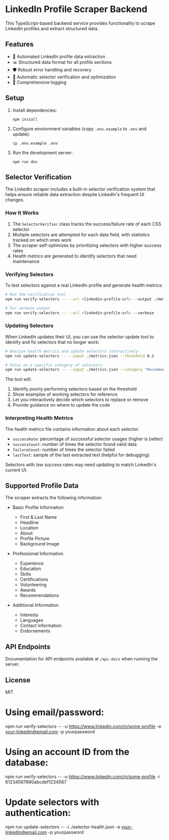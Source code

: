# LinkedIn Profile Scraper Backend

This TypeScript-based backend service provides functionality to scrape LinkedIn profiles and extract structured data.

## Features

- 🤖 Automated LinkedIn profile data extraction
- 📊 Structured data format for all profile sections
- 🛡️ Robust error handling and recovery
- 🔄 Automatic selector verification and optimization
- 📝 Comprehensive logging

## Setup

1. Install dependencies:
   ```
   npm install
   ```

2. Configure environment variables (copy `.env.example` to `.env` and update):
   ```
   cp .env.example .env
   ```

3. Run the development server:
   ```
   npm run dev
   ```

## Selector Verification

The LinkedIn scraper includes a built-in selector verification system that helps ensure reliable data extraction despite LinkedIn's frequent UI changes.

### How It Works

1. The `SelectorVerifier` class tracks the success/failure rate of each CSS selector
2. Multiple selectors are attempted for each data field, with statistics tracked on which ones work
3. The scraper self-optimizes by prioritizing selectors with higher success rates
4. Health metrics are generated to identify selectors that need maintenance

### Verifying Selectors

To test selectors against a real LinkedIn profile and generate health metrics:

```bash
# Run the verification tool
npm run verify-selectors -- --url <linkedin-profile-url> --output ./metrics.json

# For verbose output
npm run verify-selectors -- --url <linkedin-profile-url> --verbose
```

### Updating Selectors

When LinkedIn updates their UI, you can use the selector update tool to identify and fix selectors that no longer work:

```bash
# Analyze health metrics and update selectors interactively
npm run update-selectors -- --input ./metrics.json --threshold 0.3

# Focus on a specific category of selectors
npm run update-selectors -- --input ./metrics.json --category "Recommendations"
```

The tool will:
1. Identify poorly performing selectors based on the threshold
2. Show examples of working selectors for reference
3. Let you interactively decide which selectors to replace or remove
4. Provide guidance on where to update the code

### Interpreting Health Metrics

The health metrics file contains information about each selector:

- `successRate`: percentage of successful selector usages (higher is better)
- `successCount`: number of times the selector found valid data
- `failureCount`: number of times the selector failed
- `lastText`: sample of the last extracted text (helpful for debugging)

Selectors with low success rates may need updating to match LinkedIn's current UI.

## Supported Profile Data

The scraper extracts the following information:

- Basic Profile Information
  - First & Last Name
  - Headline
  - Location
  - About
  - Profile Picture
  - Background Image

- Professional Information
  - Experience
  - Education
  - Skills
  - Certifications
  - Volunteering
  - Awards
  - Recommendations

- Additional Information
  - Interests
  - Languages
  - Contact Information
  - Endorsements

## API Endpoints

Documentation for API endpoints available at `/api-docs` when running the server.

## License

MIT


# Using email/password:
npm run verify-selectors -- -u https://www.linkedin.com/in/some-profile -e your-linkedin@email.com -p yourpassword

# Using an account ID from the database:
npm run verify-selectors -- -u https://www.linkedin.com/in/some-profile -i 61234567890abcdef1234567

# Update selectors with authentication:
npm run update-selectors -- -i ./selector-health.json -e your-linkedin@email.com -p yourpassword